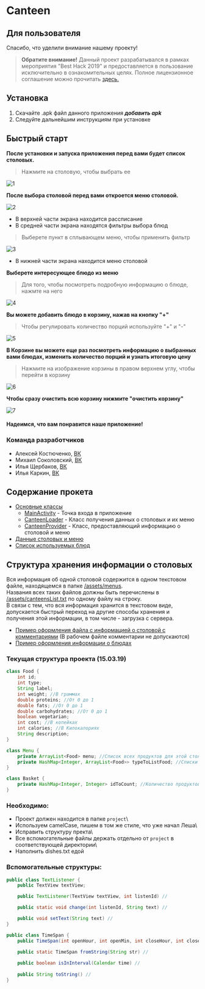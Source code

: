 # Canteen
## Для пользователя
Спасибо, что уделили внимание нашему проекту!
>**Обратите внимание!**
>Данный проект разрабатывался в рамках мероприятия "Best Hack 2019" и предоставляется в пользование исключительно в ознакомительных целях.
>Полное лицензионное соглашение можно прочитать <a href="https://github.com/Shaniser/Canteen/tree/master/license agreement(RUS)">здесь.</a>

## Установка
1. Скачайте .apk файл данного приложения ***добавить apk***
2. Следуйте дальнейшим инструкциям при установке
## Быстрый старт
[1]: images/1.jpg "1"
[2]: images/2.jpg "2"
[3]: images/3.jpg "3"
[4]: images/4.jpg "4"
[5]: images/5.jpg "5"
[6]: images/6.jpg "6"
[7]: images/7.jpg "7"


**После установки и запуска приложения перед вами будет список столовых.**
>Нажмите на столовую, чтобы выбрать ее

![][1]

**После выбора столовой перед вами откроется меню столовой.**

![][2]

* В верхней части экрана находится рассписание
* В средней части экрана находятся фильтры выбора блюд
>Выберете пункт в сплывающем меню, чтобы применить фильтр

![][3]

* В нижней части экрана находится меню столовой

**Выберете интересующее блюдо из меню**
>Для того, чтобы посмотреть подробную информацию о блюде, нажмте на него

![][4]

**Вы можете добавить блюдо в корзину, нажав на кнопку "+"**
>Чтобы регулировать количество порций используйте "+" и "-"

![][5]

**В Корзине вы можете еще раз посмотреть информацию о выбранных вами блюдах, изменить количество порций и узнать итоговую цену**
>Нажмите на изображение корзины в правом верхнем углу, чтобы перейти в корзину

![][6]

**Чтобы сразу очистить всю корзину нижмите "очистить корзину"**

![][7]

#### Надеимся, что вам понравится наше приложение!
### Команда разработчиков
* Алексей Костюченко,   [ВК](https://vk.com/shaniser)
* Михаил Соколовский,   [ВК](https://vk.com/sokolmish)
* Илья Щербаков,   [ВК](https://vk.com/ylyxa)
* Илья Каркин,   [ВК](https://vk.com/id210438588)

## Содержание прокета
<ul>
    <li><a href="https://github.com/Shaniser/Canteen/tree/master/app/src/main/java/com/godelsoft/canteen">Основные классы</a>
        <ul>
            <li><a href="https://github.com/Shaniser/Canteen/blob/master/app/src/main/java/com/godelsoft/canteen/MainActivity.java">MainActivity</a> - Точка входа в приложение</li>
            <li><a href="https://github.com/Shaniser/Canteen/blob/master/app/src/main/java/com/godelsoft/canteen/CanteenLoader.java">CanteenLoader</a> - Класс получения данных о столовых и их меню</li>
            <li><a href="https://github.com/Shaniser/Canteen/blob/master/app/src/main/java/com/godelsoft/canteen/CanteenProvider.java">CanteenProvider</a> - Класс, предоставляющий информацию о столовой и меню</li>
        </ul></li>
    <li><a href="https://github.com/Shaniser/Canteen/tree/master/app/src/main/assets/menus">Данные столовых и меню</a></li>
    <li><a href="https://github.com/Shaniser/Canteen/blob/master/dishes.txt">Список используемых блюд</a></li>
</ul>

## Структура хранения информации о столовых
Вся информация об одной столовой содержится в одном текстовом файле, находящемся в папке <a href="https://github.com/Shaniser/Canteen/tree/master/app/src/main/assets/menus">/assets/menus</a>.<br>
Названия всех таких файлов должны быть перечислены в <a href="https://github.com/Shaniser/Canteen/blob/master/app/src/main/assets/canteensList.txt">/assets/canteensList.txt</a> по одному файлу на строку.<br>
В связи с тем, что вся информация хранится в текстовом виде, допускается быстрый переход на другие способы хранения и получения этой информации, в том числе - загрузка с сервера.
<ul>
    <li><a href="https://github.com/Shaniser/Canteen/blob/master/canteenExample.txt">Пример оформления файла с информацией о столовой с комментариями</a> (В рабочем файле комментарии не допускаются)</li>
    <li><a href="https://github.com/Shaniser/Canteen/blob/master/dishes.txt">Пример оформления информации о блюдах</a></li>
</ul>

### Текущая структура проекта (15.03.19)
```java
class Food {
    int id;
    int type;
    String label;
    int weight; //В граммах
    double proteins; //От 0 до 1
    double fats; //От 0 до 1
    double carbohydrates; //От 0 до 1
    boolean vegetarian;
    int cost; //В копейках
    int calories; //В Килокалориях
    String description;
}

class Menu {
    private ArrayList<Food> menu; //Список всех продуктов для этой столовой
    private HashMap<Integer, ArrayList<Food>> typeToListFood; //Списки продуктов по категориям type
}

class Basket {
    private HashMap<Integer, Integer> idToCount; //Количество продуктов по ID <ID, количество>
}
```
### Необходимо:

* Проект должен находится в папке `project`\
* Используем camelCase, пишем в том же стиле, что уже начал Леша\
* Исправить структуру пректа\
* Все вспомогательные файлы держать отдельно от `project` в соответствующей директории\
* Наполнить dishes.txt едой

### Вспомогательные структуры:
``` java
public class TextListener {
    public TextView textView;

    public TextListener(TextView textView, int listenId) //

    public static void change(int listenId, String text) //

    public void setText(String text) //
}

public class TimeSpan {
    public TimeSpan(int openHour, int openMin, int closeHour, int closeMin) //

    public static TimeSpan fromString(String str) //
    
    public boolean isInInterval(Calendar time) //
    
    public String toString() //
}
```
